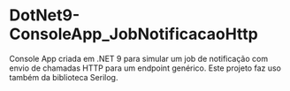 # DotNet9-ConsoleApp_JobNotificacaoHttp
 Console App criada em .NET 9 para simular um job de notificação com envio de chamadas HTTP para um endpoint genérico. Este projeto faz uso também da biblioteca Serilog.
